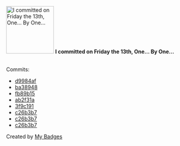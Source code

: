 <img src="https://my-badges.github.io/my-badges/friday-13.png" alt="I committed on Friday the 13th, One… By One…" title="I committed on Friday the 13th, One… By One…" width="128">
<strong>I committed on Friday the 13th, One… By One…</strong>
<br><br>

Commits:

- <a href="https://github.com/Abirdcfly/Abirdcfly/commit/d9984af63549422204337a6063c9ab42dc33fd56">d9984af</a>
- <a href="https://github.com/Abirdcfly/Abirdcfly/commit/ba38948d9d082690c0677ea5426a63a8bfe6b296">ba38948</a>
- <a href="https://github.com/Abirdcfly/Abirdcfly/commit/fb89b1589c23f93641fef57295abff2a21a94a55">fb89b15</a>
- <a href="https://github.com/Abirdcfly/Abirdcfly/commit/ab2f31ac806e12e0244e9bf3f234abcb9eb8c1f6">ab2f31a</a>
- <a href="https://github.com/Abirdcfly/Abirdcfly/commit/3f9c1912dcba00c3494109da175205cef124e82f">3f9c191</a>
- <a href="https://github.com/bjwswang/fabric-operator/commit/c26b3b7a955bf753516a0eb0da47f95631dc0e10">c26b3b7</a>
- <a href="https://github.com/Abirdcfly/fabric-operator/commit/c26b3b7a955bf753516a0eb0da47f95631dc0e10">c26b3b7</a>
- <a href="https://github.com/bestchains/fabric-operator/commit/c26b3b7a955bf753516a0eb0da47f95631dc0e10">c26b3b7</a>


Created by <a href="https://github.com/my-badges/my-badges">My Badges</a>